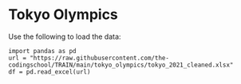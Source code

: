 # Tokyo Olympics

Use the following to load the data:
```
import pandas as pd
url = "https://raw.githubusercontent.com/the-codingschool/TRAIN/main/tokyo_olympics/tokyo_2021_cleaned.xlsx"
df = pd.read_excel(url)
```